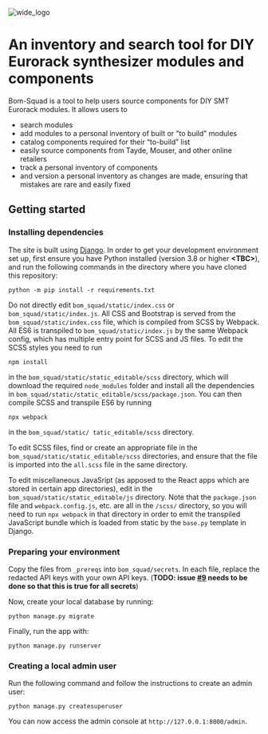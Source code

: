 ![wide_logo](https://user-images.githubusercontent.com/10040486/147892285-e1b955cf-0916-4c57-92c5-ba0a21d1e6ba.png)

# An inventory and search tool for DIY Eurorack synthesizer modules and components

Bom-Squad is a tool to help users source components for DIY SMT Eurorack modules. It allows users to 
-	search modules 
-	add modules to a personal inventory of built or "to build" modules
-	catalog components required for their “to-build” list
-	easily source components from Tayde, Mouser, and other online retailers
-	track a personal inventory of components
-	and version a personal inventory as changes are made, ensuring that mistakes are rare and easily fixed
 
## Getting started

### Installing dependencies

The site is built using [Django](https://www.djangoproject.com/). In order to get your development environment set up, first ensure you have Python installed (version 3.8 or higher **\<TBC\>**), and run the following commands in the directory where you have cloned this repository:

```
python -m pip install -r requirements.txt
```

Do not directly edit `bom_squad/static/index.css` or `bom_squad/static/index.js`. All CSS and Bootstrap is served from the `bom_squad/static/index.css` file, which is compiled from SCSS by Webpack. All ES6 is transpiled to `bom_squad/static/index.js` by the same Webpack config, which has multiple entry point for SCSS and JS files. To edit the SCSS styles you need to run 

```
npm install 
```

in the `bom_squad/static/static_editable/scss` directory, which will download the required `node_modules` folder and install all the dependencies in `bom_squad/static/static_editable/scss/package.json`. You can then compile SCSS and transpile ES6 by running 

```
npx webpack 
```

in the `bom_squad/static/ tatic_editable/scss` directory. 

To edit SCSS files, find or create an appropriate file in the `bom_squad/static/static_editable/scss` directories, and ensure that the file is imported into the `all.scss` file in the same directory. 

To edit miscellaneous JavaSript (as apposed to the React apps which are stored in certain app directories), edit in the `bom_squad/static/static_editable/js` directory. Note that the `package.json` file and `webpack.config.js`, etc. are all in the `/scss/` directory, so you will need to run `npx webpack` in that directory in order to emit the transpiled JavaScript bundle which is loaded from static by the `base.py` template in Django.

### Preparing your environment

Copy the files from `_prereqs` into `bom_squad/secrets`. In each file, replace the redacted API keys with your own API keys. (**TODO: issue [#9](https://github.com/PleatherStarfish/bom-squad/issues/9) needs to be done so that this is true for all secrets**)

Now, create your local database by running:

```
python manage.py migrate
```

Finally, run the app with:

```
python manage.py runserver
```

### Creating a local admin user

Run the following command and follow the instructions to create an admin user:

```
python manage.py createsuperuser
```

You can now access the admin console at `http://127.0.0.1:8000/admin`.
